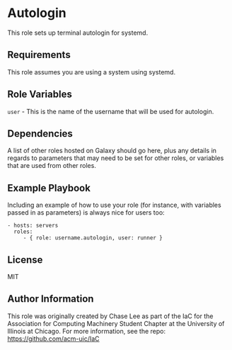 Autologin
=========

This role sets up terminal autologin for systemd.

Requirements
------------

This role assumes you are using a system using systemd.

Role Variables
--------------

`user` - This is the name of the username that will be used for autologin.

Dependencies
------------

A list of other roles hosted on Galaxy should go here, plus any details in regards to parameters that may need to be set for other roles, or variables that are used from other roles.

Example Playbook
----------------

Including an example of how to use your role (for instance, with variables passed in as parameters) is always nice for users too:

    - hosts: servers
      roles:
         - { role: username.autologin, user: runner }

License
-------

MIT

Author Information
------------------

This role was originally created by Chase Lee as part of the IaC for the Association for Computing Machinery Student Chapter at the University of Illinois at Chicago. For more information, see the repo: https://github.com/acm-uic/IaC

